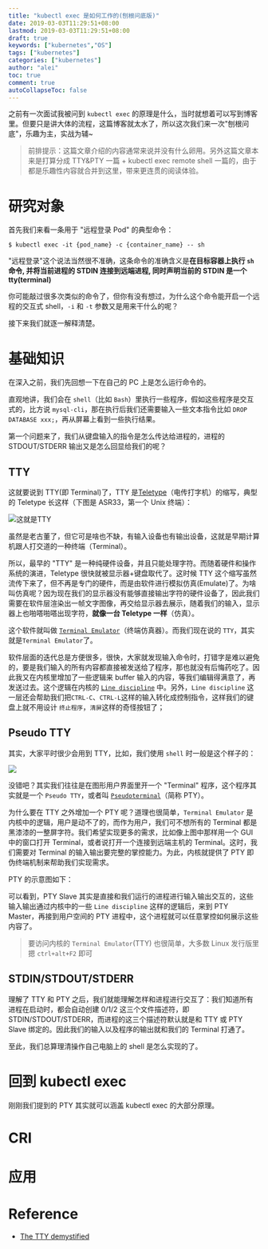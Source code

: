 ```yaml
---
title: "kubectl exec 是如何工作的(刨根问底版)"
date: 2019-03-03T11:29:51+08:00
lastmod: 2019-03-03T11:29:51+08:00
draft: true
keywords: ["kubernetes","OS"]
tags: ["kubernetes"]
categories: ["kubernetes"]
author: "alei"
toc: true
comment: true
autoCollapseToc: false
---
```


之前有一次面试我被问到 `kubectl exec` 的原理是什么，当时就想着可以写到博客里。但要只是讲大体的流程，这篇博客就太水了，所以这次我们来一次"刨根问底"，乐趣为主，实战为辅~

> 前排提示：这篇文章介绍的内容通常来说并没有什么卵用。另外这篇文章本来是打算分成 TTY&PTY 一篇 + kubectl exec remote shell 一篇的，由于都是乐趣性内容就合并到这里，带来更连贯的阅读体验。

# 研究对象

首先我们来看一条用于 "远程登录 Pod" 的典型命令：

```shell
$ kubectl exec -it {pod_name} -c {container_name} -- sh
```

"远程登录"这个说法当然很不准确，这条命令的准确含义是**在目标容器上执行 `sh` 命令, 并将当前进程的 STDIN 连接到远端进程, 同时声明当前的 STDIN 是一个 tty(terminal)**

你可能敲过很多次类似的命令了，但你有没有想过，为什么这个命令能开启一个远程的交互式 shell，`-i` 和 `-t` 参数又是用来干什么的呢？ 

接下来我们就逐一解释清楚。

# 基础知识

在深入之前，我们先回想一下在自己的 PC 上是怎么运行命令的。

直观地讲，我们会在 `shell`（比如 `Bash`）里执行一些程序，假如这些程序是交互式的，比方说 `mysql-cli`，那在执行后我们还需要输入一些文本指令比如 `DROP DATABASE xxx;`，再从屏幕上看到一些执行结果。

第一个问题来了，我们从键盘输入的指令是怎么传达给进程的，进程的 STDOUT/STDERR 输出又是怎么回显给我们的呢？

## TTY

这就要说到 TTY(即 Terminal)了，TTY 是[Teletype](https://en.wikipedia.org/wiki/Teleprinter)（电传打字机）的缩写，典型的 Teletype 长这样（下图是 ASR33，第一个 Unix 终端）：

![这就是TTY](http://ww1.sinaimg.cn/large/bf52b77fly1g0pq5fwuj0j22001i0u0x.jpg)

虽然是老古董了，但它可是啥也不缺，有输入设备也有输出设备，这就是早期计算机跟人打交道的一种终端（Terminal）。

所以，最早的 "TTY" 是一种纯硬件设备，并且只能处理字符。而随着硬件和操作系统的演进，Teletype 很快就被显示器+键盘取代了。这时候 TTY 这个缩写虽然流传下来了，但不再是专门的硬件，而是由软件进行模拟仿真(Emulate)了。为啥叫仿真呢？因为现在我们的显示器没有能够直接输出字符的硬件设备了，因此我们需要在软件层渲染出一帧文字图像，再交给显示器去展示，随着我们的输入，显示器上也啪嗒啪嗒出现字符，**就像一台 Teletype 一样**（仿真）。

这个软件就叫做 [`Terminal Emulator`](https://en.wikipedia.org/wiki/Terminal_emulator)（终端仿真器）。而我们现在说的 `TTY`，其实就是`Terminal Emulator`了。

软件层面的迭代总是方便很多，很快，大家就发现输入命令时，打错字是难以避免的，要是我们输入的所有内容都直接被发送给了程序，那也就没有后悔药吃了。因此我又在内核里增加了一些逻辑来 buffer 输入的内容，等我们编辑得满意了，再发送过去。这个逻辑在内核的 [`Line discipline`](https://en.wikipedia.org/wiki/Line_discipline) 中。另外，`Line discipline` 这一层还会帮助我们把`CTRL-C`、`CTRL-L`这样的输入转化成控制指令，这样我们的键盘上就不用设计 `终止程序`，`清屏`这样的奇怪按钮了；

## Pseudo TTY

其实，大家平时很少会用到 TTY，比如，我们使用 `shell` 时一般是这个样子的：

![](http://ww1.sinaimg.cn/large/bf52b77fly1g0puwvzdhmj21fi102dqy.jpg)

没错吧？其实我们往往是在图形用户界面里开一个 "Terminal" 程序，这个程序其实就是一个 `Pseudo TTY`，或者叫 [`Pseudoterminal`](https://en.wikipedia.org/wiki/Pseudoterminal)（简称 PTY）。

为什么要在 TTY 之外增加一个 PTY 呢？道理也很简单，`Terminal Emulator` 是内核中的逻辑，用户是动不了的，而作为用户，我们可不想所有的 Terminal 都是黑漆漆的一整屏字符。我们希望实现更多的需求，比如像上图中那样用一个 GUI 中的窗口打开 Terminal，或者说打开一个连接到远端主机的 Terminal。这时，我们需要对 Terminal 的输入输出要完整的掌控能力。为此，内核就提供了 PTY 即伪终端机制来帮助我们实现需求。

PTY 的示意图如下：

可以看到，PTY Slave 其实是直接和我们运行的进程进行输入输出交互的，这些输入输出通过内核中的一些 `Line discipline` 这样的逻辑后，来到 PTY Master，再接到用户空间的 PTY 进程中，这个进程就可以任意掌控如何展示这些内容了。

> 要访问内核的 `Terminal Emulator`(TTY) 也很简单，大多数 Linux 发行版里摁 `ctrl+alt+F2` 即可

## STDIN/STDOUT/STDERR

理解了 TTY 和 PTY 之后，我们就能理解怎样和进程进行交互了：我们知道所有进程在启动时，都会自动创建 0/1/2 这三个文件描述符，即 STDIN/STDOUT/STDERR，而进程的这三个描述符默认就是和 TTY 或 PTY Slave 绑定的。因此我们的输入以及程序的输出就和我们的 Terminal 打通了。

至此，我们总算理清操作自己电脑上的 shell 是怎么实现的了。

# 回到 kubectl exec

刚刚我们提到的 PTY 其实就可以涵盖 kubectl exec 的大部分原理。

# CRI

# 应用

# Reference

* [The TTY demystified](http://www.linusakesson.net/programming/tty/)




